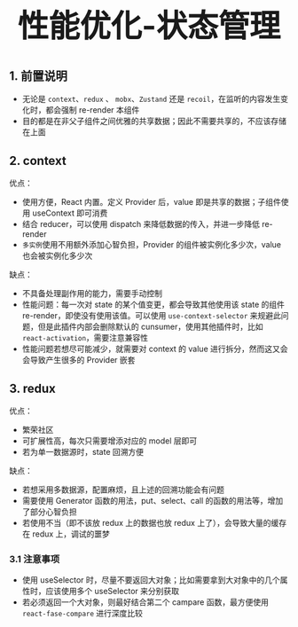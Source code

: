 # <center><h1>性能优化-状态管理</h1></center>

## 1. 前置说明

- 无论是 `context`、`redux` 、 `mobx`、`Zustand` 还是 `recoil`，在监听的内容发生变化时，都会强制 re-render 本组件
- 目的都是在非父子组件之间优雅的共享数据；因此不需要共享的，不应该存储在上面

## 2. context

优点：

- 使用方便，React 内置。定义 Provider 后，value 即是共享的数据；子组件使用 useContext 即可消费
- 结合 reducer，可以使用 dispatch 来降低数据的传入，并进一步降低 re-render
- `多实例`使用不用额外添加心智负担，Provider 的组件被实例化多少次，value 也会被实例化多少次

缺点：

- 不具备处理副作用的能力，需要手动控制
- 性能问题：每一次对 state 的某个值变更，都会导致其他使用该 state 的组件 re-render，即使没有使用该值。可以使用 `use-context-selector` 来规避此问题，但是此插件内部会删除默认的 cunsumer，使用其他插件时，比如 `react-activation`，需要注意兼容性
- 性能问题若想尽可能减少，就需要对 context 的 value 进行拆分，然而这又会会导致产生很多的 Provider 嵌套

## 3. redux

优点：

- 繁荣社区
- 可扩展性高，每次只需要增添对应的 model 层即可
- 若为单一数据源时，state 回溯方便

缺点：

- 若想采用多数据源，配置麻烦，且上述的回溯功能会有问题
- 需要使用 Generator 函数的用法，put、select、call 的函数的用法等，增加了部分心智负担
- 若使用不当（即不该放 redux 上的数据也放 redux 上了），会导致大量的缓存在 redux 上，调试的噩梦

### 3.1 注意事项

- 使用 useSelector 时，尽量不要返回大对象；比如需要拿到大对象中的几个属性时，应该使用多个 useSelector 来分别获取
- 若必须返回一个大对象，则最好结合第二个 campare 函数，最方便使用 `react-fase-compare` 进行深度比较
